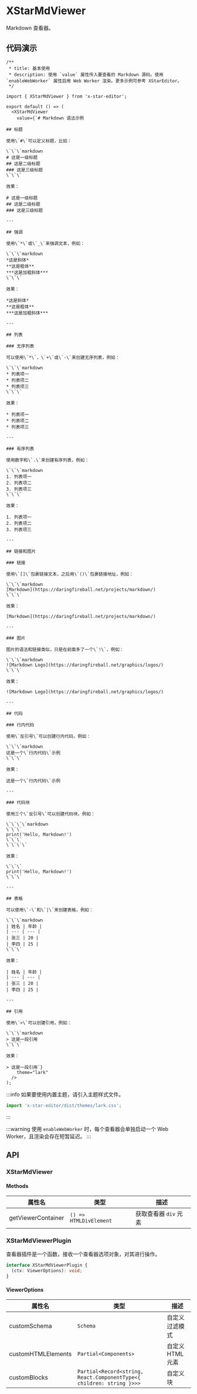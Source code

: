 # XStarMdViewer

Markdown 查看器。

## 代码演示

```tsx
/**
 * title: 基本使用
 * description: 使用 `value` 属性传入要查看的 Markdown 源码。使用 `enableWebWorker` 属性启用 Web Worker 渲染。更多示例可参考 XStarEditor。
 */

import { XStarMdViewer } from 'x-star-editor';

export default () => (
  <XStarMdViewer
    value={`# Markdown 语法示例

## 标题

使用\`#\`可以定义标题，比如：

\`\`\`markdown
# 这是一级标题
## 这是二级标题
### 这是三级标题
\`\`\`

效果：

# 这是一级标题
## 这是二级标题
### 这是三级标题

---

## 强调

使用\`*\`或\`_\`来强调文本，例如：

\`\`\`markdown
*这是斜体*
**这是粗体**
***这是加粗斜体***
\`\`\`

效果：

*这是斜体*
**这是粗体**
***这是加粗斜体***

---

## 列表

### 无序列表

可以使用\`*\`，\`+\`或\`-\`来创建无序列表，例如：

\`\`\`markdown
* 列表项一
* 列表项二
* 列表项三
\`\`\`

效果：

* 列表项一
* 列表项二
* 列表项三

---

### 有序列表

使用数字和\`.\`来创建有序列表，例如：

\`\`\`markdown
1. 列表项一
2. 列表项二
3. 列表项三
\`\`\`

效果：

1. 列表项一
2. 列表项二
3. 列表项三

---

## 链接和图片

### 链接

使用\`[]\`包裹链接文本，之后用\`()\`包裹链接地址，例如：

\`\`\`markdown
[Markdown](https://daringfireball.net/projects/markdown/)
\`\`\`

效果：

[Markdown](https://daringfireball.net/projects/markdown/)

---

### 图片

图片的语法和链接类似，只是在前面多了一个\`!\`，例如：

\`\`\`markdown
![Markdown Logo](https://daringfireball.net/graphics/logos/)
\`\`\`

效果：

![Markdown Logo](https://daringfireball.net/graphics/logos/)

---

## 代码

### 行内代码

使用\`反引号\`可以创建行内代码，例如：

\`\`\`markdown
这是一个\`行内代码\`示例
\`\`\`

效果：

这是一个\`行内代码\`示例

---

### 代码块

使用三个\`反引号\`可以创建代码块，例如：

\`\`\`\`markdown
\`\`\`
print('Hello, Markdown!')
\`\`\`
\`\`\`\`

效果：

\`\`\`
print('Hello, Markdown!')
\`\`\`

---

## 表格

可以使用\`-\`和\`|\`来创建表格，例如：

\`\`\`markdown
| 姓名 | 年龄 |
| --- | --- |
| 张三 | 20 |
| 李四 | 25 |
\`\`\`

效果：

| 姓名 | 年龄 |
| --- | --- |
| 张三 | 20 |
| 李四 | 25 |

---

## 引用

使用\`>\`可以创建引用，例如：

\`\`\`markdown
> 这是一段引用
\`\`\`

效果：

> 这是一段引用`}
    theme="lark"
  />
);
```

:::info
如果要使用内置主题，请引入主题样式文件。

```ts | pure
import 'x-star-editor/dist/themes/lark.css';
```

:::

:::warning
使用 `enableWebWorker` 时，每个查看器会单独启动一个 Web Worker，且渲染会存在短暂延迟。
:::

## API

### XStarMdViewer

<API id="XStarMdViewer"></API>

#### Methods

| 属性名             | 类型                   | 描述                  |
| ------------------ | ---------------------- | --------------------- |
| getViewerContainer | `() => HTMLDivElement` | 获取查看器 `div` 元素 |

### XStarMdViewerPlugin

查看器插件是一个函数，接收一个查看器选项对象，对其进行操作。

```ts
interface XStarMdViewerPlugin {
  (ctx: ViewerOptions): void;
}
```

#### ViewerOptions

| 属性名             | 类型                                                                 | 描述             |
| ------------------ | -------------------------------------------------------------------- | ---------------- |
| customSchema       | `Schema`                                                             | 自定义过滤模式   |
| customHTMLElements | `Partial<Components>`                                                | 自定义 HTML 元素 |
| customBlocks       | `Partial<Record<string, React.ComponentType<{ children: string }>>>` | 自定义块         |
